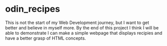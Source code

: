 # odin_recipes

This is not the start of my Web Development journey, but I want to get better and believe in myself more. By the end of this project I think I will be able to demonstrate I can make a simple webpage that displays recipies and have a better grasp of HTML concepts.